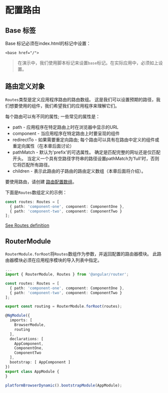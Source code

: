 # 配置路由

## Base 标签

Base 标记必须在index.html的<head>标记中设置：

```
<base href="/">
```

> 在演示中，我们使用脚本标记来设置`base`标记。在实际应用中，必须如上设置。

## 路由定义对象

`Routes`类型是定义应用程序路由的路由数组。 这是我们可以设置预期的路径，我们想要使用的组件，我们希望我们的应用程序来理解它们。

每个路由可以有不同的属性; 一些常见的属性是：

- path - 应用程序在特定路由上时在浏览器中显示的URL
- component - 当应用程序在特定路由上时要呈现的组件
- redirectTo - 如果需要重定向路由; 每个路由可以具有在路由中定义的组件或重定向属性（在本章后面讨论）
- pathMatch - 默认为'prefix'的可选属性。 确定是匹配完整的网址还是仅匹配开头。 当定义一个具有空路径字符串的路径设置pathMatch为'full'时，否则它将匹配所有路径。
- children - 表示此路由的子路由的路由定义数组（本章后面将介绍）。

要使用路由，请创建 [路由配置数组](https://angular.io/docs/ts/latest/api/router/index/Route-interface.html)。

下面是`Routes`数组定义的示例：

```typescript
const routes: Routes = [
  { path: 'component-one', component: ComponentOne },
  { path: 'component-two', component: ComponentTwo }
];
```

[See Routes definition](https://angular.io/docs/ts/latest/api/router/index/Routes-type-alias.html)

## RouterModule

`RouterModule.forRoot`将`Routes`数组作为参数，并返回配置的路由器模块。 此路由器模块必须在应用程序模块的导入列表中指定。

```typescript
...
import { RouterModule, Routes } from '@angular/router';

const routes: Routes = [
  { path: 'component-one', component: ComponentOne },
  { path: 'component-two', component: ComponentTwo }
];

export const routing = RouterModule.forRoot(routes);

@NgModule({
  imports: [
    BrowserModule,
    routing
  ],
  declarations: [
    AppComponent,
    ComponentOne,
    ComponentTwo
  ],
  bootstrap: [ AppComponent ]
})
export class AppModule {
}

platformBrowserDynamic().bootstrapModule(AppModule);
```